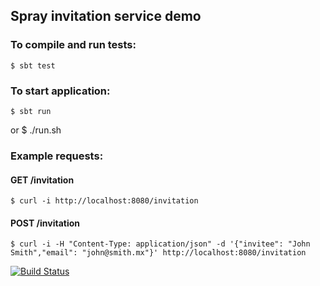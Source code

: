 ## Spray invitation service demo

### To compile and run tests:
    $ sbt test
    
### To start application:
    $ sbt run
or
    $ ./run.sh
    
### Example requests:
#### GET /invitation
    $ curl -i http://localhost:8080/invitation
#### POST /invitation
    $ curl -i -H "Content-Type: application/json" -d '{"invitee": "John Smith","email": "john@smith.mx"}' http://localhost:8080/invitation
    

[![Build Status](https://travis-ci.org/akkomar/spray-invitation-demo.svg?branch=master)](https://travis-ci.org/akkomar/spray-invitation-demo)